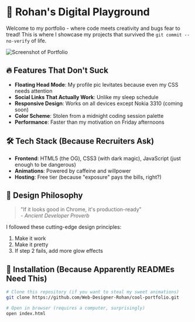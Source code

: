 # 🚀 Rohan's Digital Playground

Welcome to my portfolio - where code meets creativity and bugs fear to tread! This is where I showcase my projects that survived the `git commit --no-verify` of life.

![Screenshot of Portfolio](screenshot.png) <!-- Replace with your actual screenshot file -->

## 🔥 Features That Don't Suck

- **Floating Head Mode**: My profile pic levitates because even my CSS needs attention
- **Social Links That Actually Work**: Unlike my sleep schedule
- **Responsive Design**: Works on all devices except Nokia 3310 (coming soon)
- **Color Scheme**: Stolen from a midnight coding session palette
- **Performance**: Faster than my motivation on Friday afternoons

## 🛠️ Tech Stack (Because Recruiters Ask)

- **Frontend**: HTML5 (the OG), CSS3 (with dark magic), JavaScript (just enough to be dangerous)
- **Animations**: Powered by caffeine and willpower
- **Hosting**: Free tier (because "exposure" pays the bills, right?)

## 🎨 Design Philosophy

> "If it looks good in Chrome, it's production-ready"  
> *- Ancient Developer Proverb*

I followed these cutting-edge design principles:
1. Make it work
2. Make it pretty
3. If step 2 fails, add more glow effects

## 🚀 Installation (Because Apparently READMEs Need This)

```bash
# Clone this repository (if you want to steal my sweet animations)
git clone https://github.com/Web-Designer-Rohan/cool-portfolio.git

# Open in browser (requires a computer, surprisingly)
open index.html
